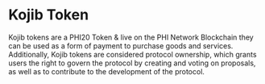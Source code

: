 # Kojib Token
Kojib tokens are a PHI20 Token & live on the PHI Network Blockchain they can be used as a form of payment to purchase goods and services. Additionally, Kojib tokens are considered protocol ownership, which grants users the right to govern the protocol by creating and voting on proposals, as well as to contribute to the development of the protocol.
